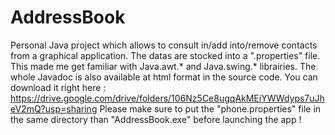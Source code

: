 # AddressBook
Personal Java project which allows to consult in/add into/remove contacts from a graphical application. The datas are stocked into a ".properties" file.
This made me get familiar with Java.awt.* and Java.swing.* librairies.
The whole Javadoc is also available at html format in the source code.
You can download it right here :
https://drive.google.com/drive/folders/106Nz5Ce8ugqAkMEiYWWdyps7uJheV2mQ?usp=sharing
Please make sure to put the "phone.properties" file in the same directory than "AddressBook.exe" before launching the app !
